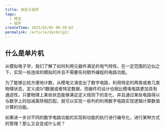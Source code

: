 ```yaml
---
title: 自定义组件
tags:
  - 预览
  - 组件
createTime: 2025/02/05 00:39:02
permalink: /article/dys9zlg2/
---
```


## 什么是单片机

从模拟电子学，我们了解了如何利用元器件满足的电气特性，在一定范围的近似之下，实现一些连续的模拟的并且不需要任何额外编程的电路功能。

为了能够比较方便地计数，从模电又演变出了数字电路，利用特定的两类或者几类物理状态，定义成0/1数据或者特定数据，而器件的设计也相比模电电路更加具有通适性，只要物理上某些状态能够满足定义规则下的变化，并且通过某些电路得以与数学上的加减乘除相匹配，就可以实现一些列的利用数字电路实现逻辑计算数值计算的功能。

如果进一步对不同的数字电路功能的实现和功能的执行进行编号化，进行某种方式的管理？那么又会变成什么呢？